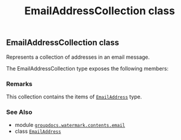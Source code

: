 ﻿---
title: EmailAddressCollection class
second_title: GroupDocs.Watermark for Python via .NET API References
description: 
type: docs
url: /python-net/groupdocs.watermark.contents.email/emailaddresscollection/
is_root: false
weight: 20
---

## EmailAddressCollection class

Represents a collection of addresses in an email message.



The EmailAddressCollection type exposes the following members:


### Remarks 


This collection contains the items of [`EmailAddress`](/watermark/python-net/groupdocs.watermark.contents.email/emailaddress) type.

### See Also
* module [`groupdocs.watermark.contents.email`](..)
* class [`EmailAddress`](/watermark/python-net/groupdocs.watermark.contents.email/emailaddress)

